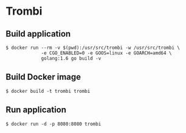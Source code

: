 # Trombi

## Build application

```shell
$ docker run --rm -v $(pwd):/usr/src/trombi -w /usr/src/trombi \
 			 -e CGO_ENABLED=0 -e GOOS=linux -e GOARCH=amd64 \
 			 golang:1.6 go build -v
```

## Build Docker image

```shell
$ docker build -t trombi trombi
```

## Run application

```shell
$ docker run -d -p 8080:8080 trombi
```